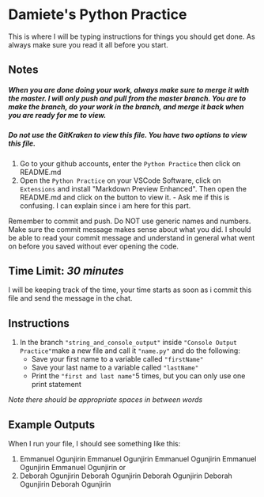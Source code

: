 # Damiete's Python Practice

This is where I will be typing instructions for things you should get done. As always make sure you read it
all before you start.

## Notes

##### When you are done doing your work, always make sure to merge it with the master. I will only push and pull from the master branch. You are to make the branch, do your work in the branch, and merge it back when you are ready for me to view.

##### Do not use the GitKraken to view this file. You have two options to view this file.

1. Go to your github accounts, enter the `Python Practice` then click on README.md
2. Open the `Python Practice` on your VSCode Software, click on `Extensions` and install "Markdown Preview Enhanced". Then open the README.md and click on the button to view it. - Ask me if this is confusing. I can explain since i am here for this part.

Remember to commit and push. Do NOT use generic names and numbers. Make sure the commit message makes sense about what you did. I should be able to read your commit message and understand in general what went on before you saved without ever opening the code.

## Time Limit: _30 minutes_

I will be keeping track of the time, your time starts as soon as i commit this file and send the message in the chat.

## Instructions

1. In the branch `"string_and_console_output"` inside `"Console Output Practice"`make a new file and call it `"name.py"` and do the following:
   - Save your first name to a variable called `"firstName"`
   - Save your last name to a variable called `"lastName"`
   - Print the `"first and last name"`5 times, but you can only use one print statement

_Note there should be appropriate spaces in between words_

## Example Outputs

When I run your file, I should see something like this:

1. Emmanuel Ogunjirin Emmanuel Ogunjirin Emmanuel Ogunjirin Emmanuel Ogunjirin Emmanuel Ogunjirin
   or
2. Deborah Ogunjirin Deborah Ogunjirin Deborah Ogunjirin Deborah Ogunjirin Deborah Ogunjirin
